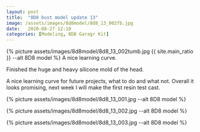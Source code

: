 ```yaml
---
layout: post
title:  "8D8 bust model update 13"
image: /assets/images/8d8model/8d8_13_002fb.jpg
date:   2020-08-27 12:10
categories: [Modeling, 8D8 Garagr Kit]
---
```

{% picture assets/images/8d8model/8d8_13_002tumb.jpg {{ site.main_ratio }} --alt 8D8 model %}
A nice learning curve.

<!--more-->

Finished the huge and heavy silicone mold of the head.

A nice learning curve for future projects, what to do and what not. Overall it looks promising, next week I will make the first resin test cast.

{% picture assets/images/8d8model/8d8_13_001.jpg --alt 8D8 model %}

{% picture assets/images/8d8model/8d8_13_002.jpg --alt 8D8 model %}

{% picture assets/images/8d8model/8d8_13_003.jpg --alt 8D8 model %}



